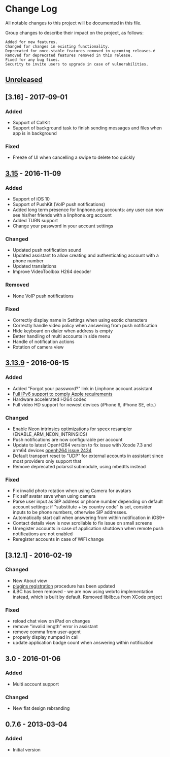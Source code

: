 # Change Log
All notable changes to this project will be documented in this file.

Group changes to describe their impact on the project, as follows:

    Added for new features.
    Changed for changes in existing functionality.
    Deprecated for once-stable features removed in upcoming releases.é
    Removed for deprecated features removed in this release.
    Fixed for any bug fixes.
    Security to invite users to upgrade in case of vulnerabilities.

## [Unreleased]

## [3.16] - 2017-09-01

### Added
- Support of CallKit
- Support of background task to finish sending messages and files when app is in background

### Fixed
- Freeze of UI when cancelling a swipe to delete too quickly

## [3.15] - 2016-11-09

### Added
- Support of iOS 10
- Support of PushKit (VoIP push notifications)
- Added long term presence for linphone.org accounts: any user can now see his/her friends with a linphone.org account
- Added TURN support
- Change your password in your account settings

### Changed
- Updated push notification sound
- Updated assistant to allow creating and authenticating account with a phone number
- Updated translations
- Improve VideoToolbox H264 decoder

### Removed
- None VoIP push notifications

### Fixed
- Correctly display name in Settings when using exotic characters
- Correctly handle video policy when answering from push notification
- Hide keyboard on dialer when address is empty
- Better handling of multi accounts in side menu
- Handle of notification actions
- Rotation of camera view

## [3.13.9] - 2016-06-15

### Added
- Added "Forgot your password?" link in Linphone account assistant
- [Full IPv6 support to comply Apple requirements]
- Hardware accelerated H264 codec
- Full video HD support for newest devices (iPhone 6, iPhone SE, etc.)

### Changed
- Enable Neon intrinsics optimizations for speex resampler (ENABLE_ARM_NEON_INTRINSICS)
- Push notifications are now configurable per account
- Update to latest OpenH264 version to fix issue with Xcode 7.3 and arm64 devices [openh264 issue 2434]
- Default transport reset to "UDP" for external accounts in assistant since most providers only support that
- Remove deprecated polarssl submodule, using mbedtls instead

### Fixed
- Fix invalid photo rotation when using Camera for avatars
- Fix self avatar save when using camera
- Parse user input as SIP address or phone number depending on default account settings: if "substitute + by country code" is set,
consider inputs to be phone numbers, otherwise SIP addresses.
- Automatically start call when answering from within notification in iOS9+
- Contact details view is now scrollable to fix issue on small screens
- Unregister accounts in case of application shutdown when remote push notifications are not enabled
- Reregister accounts in case of WiFi change

## [3.12.1] - 2016-02-19

### Changed
- New About view
- [plugins registration] procedure has been updated
- iLBC has been removed - we are now using webrtc implementation instead, which is built by default. Removed libilbc.a from XCode project

### Fixed
- reload chat view on iPad on changes
- remove “invalid length” error in assistant
- remove comma from user-agent
- properly display numpad in call
- update application badge count when answering within notification

## 3.0 - 2016-01-06

### Added
- Multi account support

### Changed
- New flat design rebranding

## 0.7.6 - 2013-03-04

### Added
- Initial version

[Unreleased]: https://github.com/BelledonneCommunications/linphone-iphone/compare/3.15...HEAD
[3.15]: http://www.linphone.org/releases/ios/liblinphone-iphone-sdk-3.14.12.zip
[3.13.9]: http://www.linphone.org/releases/ios/liblinphone-iphone-sdk-3.13.9.zip
[plugins registration]: https://github.com/BelledonneCommunications/linphone-iphone/blob/3.12.1/Classes/LinphoneManager.m#L1461-L1472
[openh264 issue 2434]: https://github.com/cisco/openh264/issues/2434
[Full IPv6 support to comply Apple requirements]: https://developer.apple.com/news/?id=05042016a
